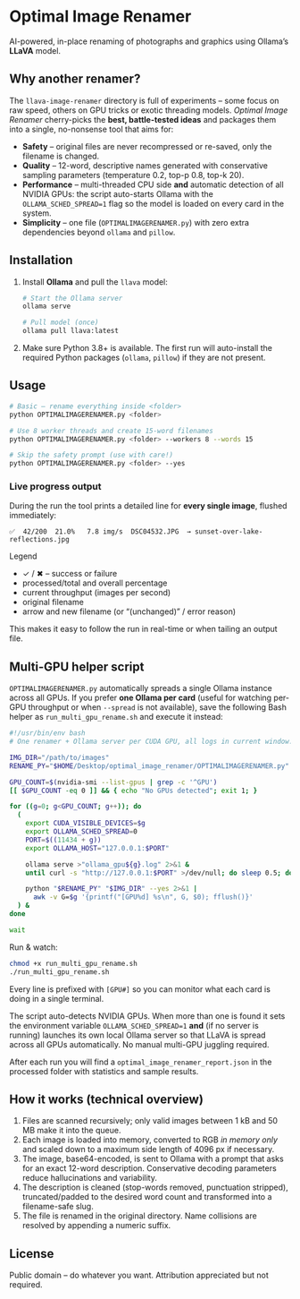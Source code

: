 # Optimal Image Renamer

AI-powered, in-place renaming of photographs and graphics using Ollama’s **LLaVA** model.

## Why another renamer?

The `llava-image-renamer` directory is full of experiments – some focus on
raw speed, others on GPU tricks or exotic threading models.  *Optimal
Image Renamer* cherry-picks the **best, battle-tested ideas** and packages
them into a single, no-nonsense tool that aims for:

* **Safety** – original files are never recompressed or re-saved, only the
  filename is changed.
* **Quality** – 12-word, descriptive names generated with conservative
  sampling parameters (temperature 0.2, top-p 0.8, top-k 20).
* **Performance** – multi-threaded CPU side **and** automatic detection
  of all NVIDIA GPUs: the script auto-starts Ollama with the
  `OLLAMA_SCHED_SPREAD=1` flag so the model is loaded on every card in
  the system.
* **Simplicity** – one file (`OPTIMALIMAGERENAMER.py`) with zero extra
  dependencies beyond `ollama` and `pillow`.

## Installation

1. Install **Ollama** and pull the `llava` model:

   ```bash
   # Start the Ollama server
   ollama serve

   # Pull model (once)
   ollama pull llava:latest
   ```

2. Make sure Python 3.8+ is available.  The first run will auto-install
   the required Python packages (`ollama`, `pillow`) if they are not
   present.

## Usage

```bash
# Basic – rename everything inside <folder>
python OPTIMALIMAGERENAMER.py <folder>

# Use 8 worker threads and create 15-word filenames
python OPTIMALIMAGERENAMER.py <folder> --workers 8 --words 15

# Skip the safety prompt (use with care!)
python OPTIMALIMAGERENAMER.py <folder> --yes
```

### Live progress output

During the run the tool prints a detailed line for **every single
image**, flushed immediately:

```
✅  42/200  21.0%   7.8 img/s  DSC04532.JPG  → sunset-over-lake-reflections.jpg
```

Legend

* ✓ / ✖ – success or failure
* processed/total and overall percentage
* current throughput (images per second)
* original filename
* arrow and new filename (or “(unchanged)” / error reason)

This makes it easy to follow the run in real-time or when tailing an
output file.

## Multi-GPU helper script

`OPTIMALIMAGERENAMER.py` automatically spreads a single Ollama instance
across all GPUs.  If you prefer **one Ollama per card** (useful for
watching per-GPU throughput or when `--spread` is not available), save
the following Bash helper as `run_multi_gpu_rename.sh` and execute it
instead:

```bash
#!/usr/bin/env bash
# One renamer + Ollama server per CUDA GPU, all logs in current window.

IMG_DIR="/path/to/images"
RENAME_PY="$HOME/Desktop/optimal_image_renamer/OPTIMALIMAGERENAMER.py"

GPU_COUNT=$(nvidia-smi --list-gpus | grep -c '^GPU')
[[ $GPU_COUNT -eq 0 ]] && { echo "No GPUs detected"; exit 1; }

for ((g=0; g<GPU_COUNT; g++)); do
  (
    export CUDA_VISIBLE_DEVICES=$g
    export OLLAMA_SCHED_SPREAD=0
    PORT=$((11434 + g))
    export OLLAMA_HOST="127.0.0.1:$PORT"

    ollama serve >"ollama_gpu${g}.log" 2>&1 &
    until curl -s "http://127.0.0.1:$PORT" >/dev/null; do sleep 0.5; done

    python "$RENAME_PY" "$IMG_DIR" --yes 2>&1 |
      awk -v G=$g '{printf("[GPU%d] %s\n", G, $0); fflush()}'
  ) &
done

wait
```

Run & watch:

```bash
chmod +x run_multi_gpu_rename.sh
./run_multi_gpu_rename.sh
```

Every line is prefixed with `[GPU#]` so you can monitor what each card
is doing in a single terminal.

The script auto-detects NVIDIA GPUs.  When more than one is found it
sets the environment variable `OLLAMA_SCHED_SPREAD=1` **and** (if no
server is running) launches its own local Ollama server so that LLaVA is
spread across all GPUs automatically.  No manual multi-GPU juggling
required.

After each run you will find a `optimal_image_renamer_report.json` in
the processed folder with statistics and sample results.

## How it works (technical overview)

1. Files are scanned recursively; only valid images between 1 kB and
   50 MB make it into the queue.
2. Each image is loaded into memory, converted to RGB *in memory only* and
   scaled down to a maximum side length of 4096 px if necessary.
3. The image, base64-encoded, is sent to Ollama with a prompt that asks
   for an exact 12-word description.  Conservative decoding parameters
   reduce hallucinations and variability.
4. The description is cleaned (stop-words removed, punctuation stripped),
   truncated/padded to the desired word count and transformed into a
   filename-safe slug.
5. The file is renamed in the original directory.  Name collisions are
   resolved by appending a numeric suffix.

## License

Public domain – do whatever you want.  Attribution appreciated but not required.
